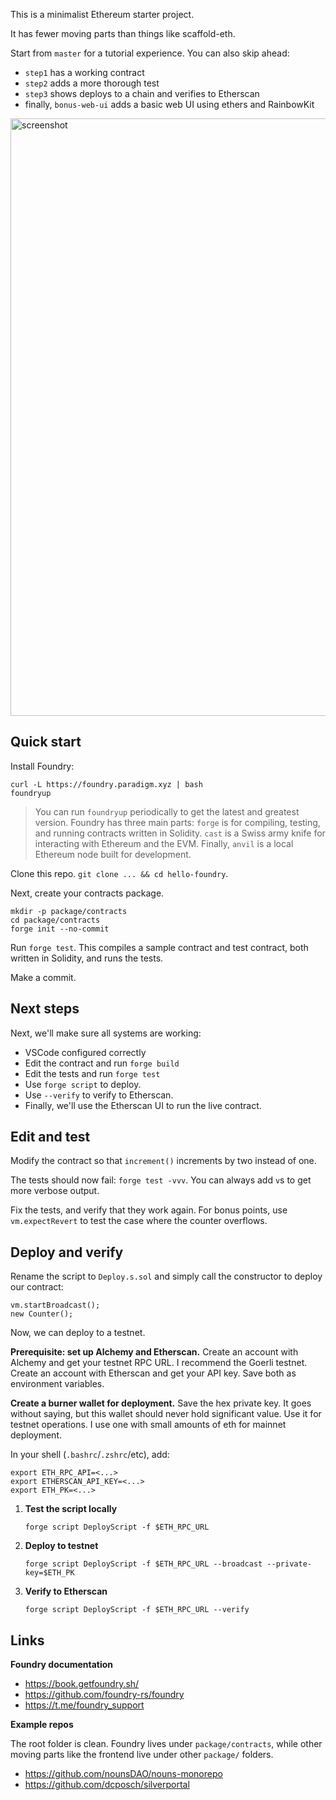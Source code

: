 This is a minimalist Ethereum starter project.

It has fewer moving parts than things like scaffold-eth.

Start from `master` for a tutorial experience. You can also skip ahead:

- `step1` has a working contract
- `step2` adds a more thorough test
- `step3` shows deploys to a chain and verifies to Etherscan
- finally, `bonus-web-ui` adds a basic web UI using ethers and RainbowKit

<img width="956" alt="screenshot" src="https://user-images.githubusercontent.com/169280/185814069-312cd9d6-ae4d-4e9f-8e35-cb5cb2a83081.png">

## Quick start

Install Foundry:

```
curl -L https://foundry.paradigm.xyz | bash
foundryup
```

> You can run `foundryup` periodically to get the latest and greatest version.
> Foundry has three main parts: `forge` is for compiling, testing, and running
> contracts written in Solidity. `cast` is a Swiss army knife for interacting
> with Ethereum and the EVM. Finally, `anvil` is a local Ethereum node built for
> development.

Clone this repo. `git clone ... && cd hello-foundry`.

Next, create your contracts package.

```
mkdir -p package/contracts
cd package/contracts
forge init --no-commit
```

Run `forge test`. This compiles a sample contract and test contract, both written in Solidity, and runs the tests.

Make a commit.

## Next steps

Next, we'll make sure all systems are working:

- VSCode configured correctly
- Edit the contract and run `forge build`
- Edit the tests and run `forge test`
- Use `forge script` to deploy.
- Use `--verify` to verify to Etherscan.
- Finally, we'll use the Etherscan UI to run the live contract.

## Edit and test

Modify the contract so that `increment()` increments by two instead of one.

The tests should now fail: `forge test -vvv`. You can always add `v`s to get more verbose output.

Fix the tests, and verify that they work again. For bonus points, use `vm.expectRevert` to test the case where the counter overflows.

## Deploy and verify

Rename the script to `Deploy.s.sol` and simply call the constructor to deploy
our contract:

```
vm.startBroadcast();
new Counter();
```

Now, we can deploy to a testnet.

**Prerequisite: set up Alchemy and Etherscan.** Create an account with Alchemy
and get your testnet RPC URL. I recommend the Goerli testnet. Create an account
with Etherscan and get your API key. Save both as environment variables.

**Create a burner wallet for deployment.** Save the hex private key. It goes
without saying, but this wallet should never hold significant value. Use it for
testnet operations. I use one with small amounts of eth for mainnet deployment.

In your shell (`.bashrc`/`.zshrc`/etc), add:

```
export ETH_RPC_API=<...>
export ETHERSCAN_API_KEY=<...>
export ETH_PK=<...>
```

1.  **Test the script locally**

    ```
    forge script DeployScript -f $ETH_RPC_URL
    ```

2.  **Deploy to testnet**

    ```
    forge script DeployScript -f $ETH_RPC_URL --broadcast --private-key=$ETH_PK
    ```

3.  **Verify to Etherscan**
    ```
    forge script DeployScript -f $ETH_RPC_URL --verify
    ```

## Links

**Foundry documentation**

- https://book.getfoundry.sh/
- https://github.com/foundry-rs/foundry
- https://t.me/foundry_support

**Example repos**

The root folder is clean. Foundry lives under `package/contracts`, while
other moving parts like the frontend live under other `package/` folders.

- https://github.com/nounsDAO/nouns-monorepo
- https://github.com/dcposch/silverportal
